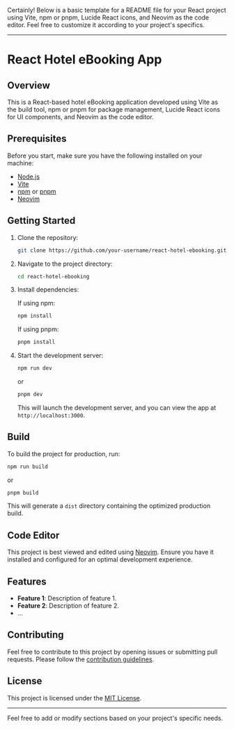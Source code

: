 Certainly! Below is a basic template for a README file for your React project using Vite, npm or pnpm, Lucide React icons, and Neovim as the code editor. Feel free to customize it according to your project's specifics.

---

# React Hotel eBooking App

## Overview

This is a React-based hotel eBooking application developed using Vite as the build tool, npm or pnpm for package management, Lucide React icons for UI components, and Neovim as the code editor.

## Prerequisites

Before you start, make sure you have the following installed on your machine:

- [Node.js](https://nodejs.org/)
- [Vite](https://vitejs.dev/)
- [npm](https://www.npmjs.com/) or [pnpm](https://pnpm.io/)
- [Neovim](https://neovim.io/)

## Getting Started

1. Clone the repository:

   ```bash
   git clone https://github.com/your-username/react-hotel-ebooking.git
   ```

2. Navigate to the project directory:

   ```bash
   cd react-hotel-ebooking
   ```

3. Install dependencies:

   If using npm:

   ```bash
   npm install
   ```

   If using pnpm:

   ```bash
   pnpm install
   ```

4. Start the development server:

   ```bash
   npm run dev
   ```

   or

   ```bash
   pnpm dev
   ```

   This will launch the development server, and you can view the app at `http://localhost:3000`.

## Build

To build the project for production, run:

```bash
npm run build
```

or

```bash
pnpm build
```

This will generate a `dist` directory containing the optimized production build.

## Code Editor

This project is best viewed and edited using [Neovim](https://neovim.io/). Ensure you have it installed and configured for an optimal development experience.

## Features

- **Feature 1**: Description of feature 1.
- **Feature 2**: Description of feature 2.
- ...

## Contributing

Feel free to contribute to this project by opening issues or submitting pull requests. Please follow the [contribution guidelines](CONTRIBUTING.md).

## License

This project is licensed under the [MIT License](LICENSE).

---

Feel free to add or modify sections based on your project's specific needs.
